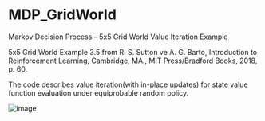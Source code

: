 # MDP_GridWorld
Markov Decision Process - 5x5 Grid World Value Iteration Example 

5x5 Grid World  Example 3.5 from R. S. Sutton ve A. G. Barto, Introduction to Reinforcement Learning, Cambridge, MA., MIT Press/Bradford Books, 2018, p. 60.

The code describes value iteration(with in-place updates) for state value function evaluation under  equiprobable random policy.

![image](https://user-images.githubusercontent.com/7404590/210343500-af252587-f509-49ce-b04f-c45d196deab8.png)
